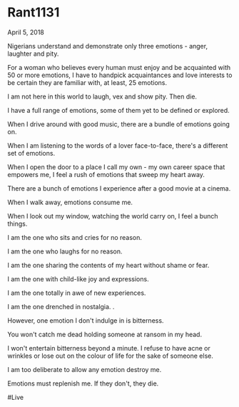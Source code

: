 # Rant1131


April 5, 2018

Nigerians understand and demonstrate only three emotions - anger, laughter and pity.

For a woman who believes every human must enjoy and be acquainted with 50 or more emotions, I have to handpick acquaintances and love interests to be certain they are familiar with, at least, 25 emotions.

I am not here in this world to laugh, vex and show pity. Then die.

I have a full range of emotions, some of them yet to be defined or explored.

When I drive around with good music, there are a bundle of emotions going on.

When I am listening to the words of a lover face-to-face, there's a different set of emotions.

When I open the door to a place I call my own - my own career space that empowers me, I feel a rush of emotions that sweep my heart away.

There are a bunch of emotions I experience after a good movie at a cinema. 

When I walk away, emotions consume me.

When I look out my window, watching the world carry on, I feel a bunch things.

I am the one who sits and cries for no reason.

I am the one who laughs for no reason.

I am the one sharing the contents of my heart without shame or fear.

I am the one with child-like joy and expressions.

I am the one totally in awe of new experiences.

I am the one drenched in nostalgia.
.

However, one emotion I don't indulge in is bitterness. 

You won't catch me dead holding someone at ransom in my head.

I won't entertain bitterness beyond a minute. I refuse to have acne or wrinkles or lose out on the colour of life for the sake of someone else.

I am too deliberate to allow any emotion destroy me.

Emotions must replenish me. If they don't, they die.

#Live